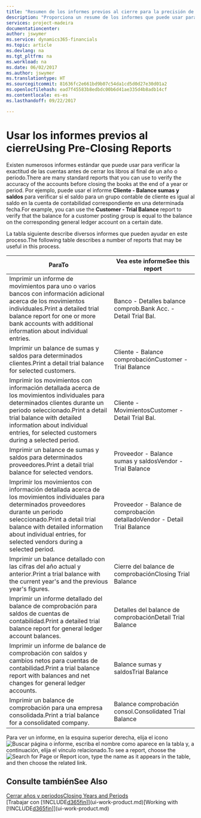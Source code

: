 ```yaml
---
title: "Resumen de los informes previos al cierre para la precisión de las cuentas | Documentos de Microsoft"
description: "Proporciona un resume de los informes que puede usar para verificar la exactitud de las cuentas antes de cerrar los libros al final de un año o periodo."
services: project-madeira
documentationcenter: 
author: jswymer
ms.service: dynamics365-financials
ms.topic: article
ms.devlang: na
ms.tgt_pltfrm: na
ms.workload: na
ms.date: 06/02/2017
ms.author: jswymer
ms.translationtype: HT
ms.sourcegitcommit: 81636fc2e661bd9b07c54da1cd5d0d27e30d01a2
ms.openlocfilehash: ead7f45583b8edbdc00b6d41ae335d4b8adb14cf
ms.contentlocale: es-es
ms.lasthandoff: 09/22/2017

---
```

# <a name="using-pre-closing-reports"></a><span data-ttu-id="5e7bb-103">Usar los informes previos al cierre</span><span class="sxs-lookup"><span data-stu-id="5e7bb-103">Using Pre-Closing Reports</span></span>
<span data-ttu-id="5e7bb-104">Existen numerosos informes estándar que puede usar para verificar la exactitud de las cuentas antes de cerrar los libros al final de un año o periodo.</span><span class="sxs-lookup"><span data-stu-id="5e7bb-104">There are many standard reports that you can use to verify the accuracy of the accounts before closing the books at the end of a year or period.</span></span> <span data-ttu-id="5e7bb-105">Por ejemplo, puede usar el informe **Cliente - Balance sumas y saldos** para verificar si el saldo para un grupo contable de cliente es igual al saldo en la cuenta de contabilidad correspondiente en una determinada fecha.</span><span class="sxs-lookup"><span data-stu-id="5e7bb-105">For example, you can use the **Customer - Trial Balance** report to verify that the balance for a customer posting group is equal to the balance on the corresponding general ledger account on a certain date.</span></span>

<span data-ttu-id="5e7bb-106">La tabla siguiente describe diversos informes que pueden ayudar en este proceso.</span><span class="sxs-lookup"><span data-stu-id="5e7bb-106">The following table describes a number of reports that may be useful in this process.</span></span>

| <span data-ttu-id="5e7bb-107">Para</span><span class="sxs-lookup"><span data-stu-id="5e7bb-107">To</span></span> | <span data-ttu-id="5e7bb-108">Vea este informe</span><span class="sxs-lookup"><span data-stu-id="5e7bb-108">See this report</span></span> |
| --- | --- |
| <span data-ttu-id="5e7bb-109">Imprimir un informe de movimientos para uno o varios bancos con información adicional acerca de los movimientos individuales.</span><span class="sxs-lookup"><span data-stu-id="5e7bb-109">Print a detailed trial balance report for one or more bank accounts with additional information about individual entries.</span></span> |<span data-ttu-id="5e7bb-110">Banco - Detalles balance comprob.</span><span class="sxs-lookup"><span data-stu-id="5e7bb-110">Bank Acc. - Detail Trial Bal.</span></span> |
| <span data-ttu-id="5e7bb-111">Imprimir un balance de sumas y saldos para determinados clientes.</span><span class="sxs-lookup"><span data-stu-id="5e7bb-111">Print a detail trial balance for selected customers.</span></span> |<span data-ttu-id="5e7bb-112">Cliente - Balance comprobación</span><span class="sxs-lookup"><span data-stu-id="5e7bb-112">Customer - Trial Balance</span></span> |
| <span data-ttu-id="5e7bb-113">Imprimir los movimientos con información detallada acerca de los movimientos individuales para determinados clientes durante un periodo seleccionado.</span><span class="sxs-lookup"><span data-stu-id="5e7bb-113">Print a detail trial balance with detailed information about individual entries, for selected customers during a selected period.</span></span> |<span data-ttu-id="5e7bb-114">Cliente - Movimientos</span><span class="sxs-lookup"><span data-stu-id="5e7bb-114">Customer - Detail Trial Bal.</span></span> |
| <span data-ttu-id="5e7bb-115">Imprimir un balance de sumas y saldos para determinados proveedores.</span><span class="sxs-lookup"><span data-stu-id="5e7bb-115">Print a detail trial balance for selected vendors.</span></span> |<span data-ttu-id="5e7bb-116">Proveedor - Balance sumas y saldos</span><span class="sxs-lookup"><span data-stu-id="5e7bb-116">Vendor - Trial Balance</span></span> |
| <span data-ttu-id="5e7bb-117">Imprimir los movimientos con información detallada acerca de los movimientos individuales para determinados proveedores durante un periodo seleccionado.</span><span class="sxs-lookup"><span data-stu-id="5e7bb-117">Print a detail trial balance with detailed information about individual entries, for selected vendors during a selected period.</span></span> |<span data-ttu-id="5e7bb-118">Proveedor - Balance de comprobación detallado</span><span class="sxs-lookup"><span data-stu-id="5e7bb-118">Vendor - Detail Trial Balance</span></span> |
| <span data-ttu-id="5e7bb-119">Imprimir un balance detallado con las cifras del año actual y anterior.</span><span class="sxs-lookup"><span data-stu-id="5e7bb-119">Print a trial balance with the current year's and the previous year's figures.</span></span> |<span data-ttu-id="5e7bb-120">Cierre del balance de comprobación</span><span class="sxs-lookup"><span data-stu-id="5e7bb-120">Closing Trial Balance</span></span> |
| <span data-ttu-id="5e7bb-121">Imprimir un informe detallado del balance de comprobación para saldos de cuentas de contabilidad.</span><span class="sxs-lookup"><span data-stu-id="5e7bb-121">Print a detailed trial balance report for general ledger account balances.</span></span> |<span data-ttu-id="5e7bb-122">Detalles del balance de comprobación</span><span class="sxs-lookup"><span data-stu-id="5e7bb-122">Detail Trial Balance</span></span> |
| <span data-ttu-id="5e7bb-123">Imprimir un informe de balance de comprobación con saldos y cambios netos para cuentas de contabilidad.</span><span class="sxs-lookup"><span data-stu-id="5e7bb-123">Print a trial balance report with balances and net changes for general ledger accounts.</span></span> |<span data-ttu-id="5e7bb-124">Balance sumas y saldos</span><span class="sxs-lookup"><span data-stu-id="5e7bb-124">Trial Balance</span></span> |
| <span data-ttu-id="5e7bb-125">Imprimir un balance de comprobación para una empresa consolidada.</span><span class="sxs-lookup"><span data-stu-id="5e7bb-125">Print a trial balance for a consolidated company.</span></span> |<span data-ttu-id="5e7bb-126">Balance comprobación consol.</span><span class="sxs-lookup"><span data-stu-id="5e7bb-126">Consolidated Trial Balance</span></span> |

<span data-ttu-id="5e7bb-127">Para ver un informe, en la esquina superior derecha, elija el icono ![Buscar página o informe](media/ui-search/search_small.png "icono Buscar página o informe"), escriba el nombre como aparece en la tabla y, a continuación, elija el vínculo relacionado.</span><span class="sxs-lookup"><span data-stu-id="5e7bb-127">To see a report, choose the ![Search for Page or Report](media/ui-search/search_small.png "Search for Page or Report icon") icon, type the name as it appears in the table, and then choose the related link.</span></span>

## <a name="see-also"></a><span data-ttu-id="5e7bb-128">Consulte también</span><span class="sxs-lookup"><span data-stu-id="5e7bb-128">See Also</span></span>
[<span data-ttu-id="5e7bb-129">Cerrar años y periodos</span><span class="sxs-lookup"><span data-stu-id="5e7bb-129">Closing Years and Periods</span></span>](year-close-years-periods.md)  
<span data-ttu-id="5e7bb-130">[Trabajar con [!INCLUDE[d365fin](includes/d365fin_md.md)]](ui-work-product.md)</span><span class="sxs-lookup"><span data-stu-id="5e7bb-130">[Working with [!INCLUDE[d365fin](includes/d365fin_md.md)]](ui-work-product.md)</span></span>


